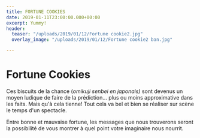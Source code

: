 ```yaml
---
title: FORTUNE COOKIES
date: 2019-01-11T23:00:00.000+00:00
excerpt: Yummy!
header:
  teaser: "/uploads/2019/01/12/Fortune cookie2.jpg"
  overlay_image: "/uploads/2019/01/12/Fortune cookie2 ban.jpg"

---
```

# Fortune Cookies

Ces biscuits de la chance (_omikuji senbei en japonais)_ sont devenus un moyen ludique de faire de la prédiction... plus ou moins approximative dans les faits. Mais qu'à cela tienne! Tout cela va bel et bien se réaliser sur scène le temps d'un spectacle.

Entre bonne et mauvaise fortune, les messages que nous trouverons seront la possibilité de vous montrer à quel point votre imaginaire nous nourrit.  